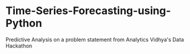 # Time-Series-Forecasting-using-Python
Predictive Analysis on a problem statement from Analytics Vidhya's Data Hackathon
